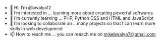 - 👋 Hi, I’m @bwalya12
- 👀 I’m interested in ... learning more about creating powerful softwares 
- 🌱 I’m currently learning ... PHP, Python CSS and HTML and JavaScript
- 💞️ I’m looking to collaborate on ...many projects so that I can learn more skills in web development
- 📫 How to reach me ... you can reeach me on mikebwalya7@gmail.com

<!---
bwalya12/bwalya12 is a ✨ special ✨ repository because its `README.md` (this file) appears on your GitHub profile.
You can click the Preview link to take a look at your changes.
--->
